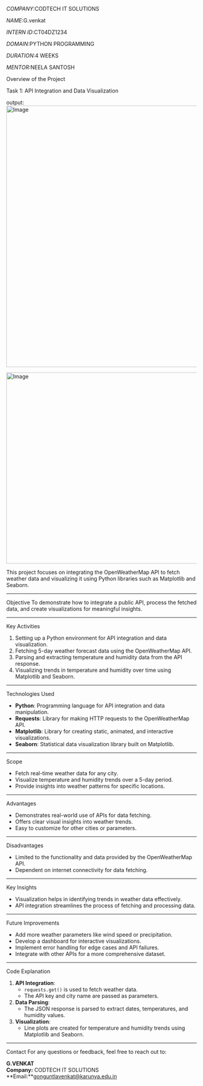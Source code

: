 *COMPANY*:CODTECH IT SOLUTIONS

*NAME*:G.venkat

*INTERN ID*:CT04DZ1234

*DOMAIN*:PYTHON PROGRAMMING

*DURATION*:4 WEEKS

*MENTOR*:NEELA SANTOSH

Overview of the Project

 Task 1: API Integration and Data Visualization

 output:
 <img width="1206" height="692" alt="Image" src="https://github.com/user-attachments/assets/2e499345-bcc4-4bae-911b-b57e37bf3ac9" />

<img width="893" height="506" alt="Image" src="https://github.com/user-attachments/assets/0b932b80-37dc-4979-816e-b152d4839510" />

This project focuses on integrating the OpenWeatherMap API to fetch weather data and visualizing it using Python libraries such as Matplotlib and Seaborn.

---

 Objective
To demonstrate how to integrate a public API, process the fetched data, and create visualizations for meaningful insights.

---

Key Activities
1. Setting up a Python environment for API integration and data visualization.
2. Fetching 5-day weather forecast data using the OpenWeatherMap API.
3. Parsing and extracting temperature and humidity data from the API response.
4. Visualizing trends in temperature and humidity over time using Matplotlib and Seaborn.

---

Technologies Used
- **Python**: Programming language for API integration and data manipulation.
- **Requests**: Library for making HTTP requests to the OpenWeatherMap API.
- **Matplotlib**: Library for creating static, animated, and interactive visualizations.
- **Seaborn**: Statistical data visualization library built on Matplotlib.

---

Scope
- Fetch real-time weather data for any city.
- Visualize temperature and humidity trends over a 5-day period.
- Provide insights into weather patterns for specific locations.

---

Advantages
- Demonstrates real-world use of APIs for data fetching.
- Offers clear visual insights into weather trends.
- Easy to customize for other cities or parameters.

---

 Disadvantages
- Limited to the functionality and data provided by the OpenWeatherMap API.
- Dependent on internet connectivity for data fetching.

---

 Key Insights
- Visualization helps in identifying trends in weather data effectively.
- API integration streamlines the process of fetching and processing data.

---

 Future Improvements
- Add more weather parameters like wind speed or precipitation.
- Develop a dashboard for interactive visualizations.
- Implement error handling for edge cases and API failures.
- Integrate with other APIs for a more comprehensive dataset.

---

 Code Explanation
1. **API Integration**:
   - `requests.get()` is used to fetch weather data.
   - The API key and city name are passed as parameters.
2. **Data Parsing**:
   - The JSON response is parsed to extract dates, temperatures, and humidity values.
3. **Visualization**:
   - Line plots are created for temperature and humidity trends using Matplotlib and Seaborn.

---

 Contact
For any questions or feedback, feel free to reach out to:  

**G.VENKAT**  
**Company:** CODTECH IT SOLUTIONS  
**Email:**gonguntlavenkat@karunya.edu.in  
 

